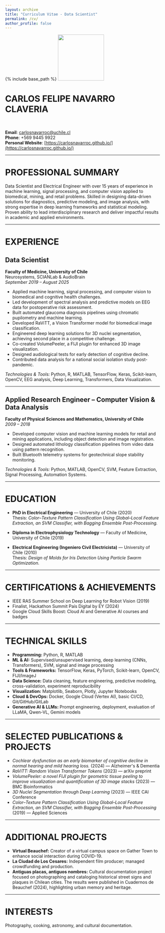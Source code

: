 ```yaml
---
layout: archive
title: "Curriculum Vitae - Data Scientist"
permalink: /cv/
author_profile: false
---
```


{% include base_path %}
<img src="https://carlosnavarroc.github.io/images/profile_2025.jpg" width="150" height="150" />
# CARLOS FELIPE NAVARRO CLAVERIA  
<br>

**Email**: carlosnavarroc@uchile.cl  
**Phone**: +569 9445 9922  
**Personal Website**: [https://carlosnavarroc.github.io/](https://carlosnavarroc.github.io/)

---

# **PROFESSIONAL SUMMARY**

Data Scientist and Electrical Engineer with over 15 years of experience in machine learning, signal processing, and computer vision applied to biomedical, mining, and retail problems. Skilled in designing data-driven solutions for diagnostics, predictive modeling, and image analysis, with strong expertise in deep learning frameworks and statistical modeling. Proven ability to lead interdisciplinary research and deliver impactful results in academic and applied environments.

---

# **EXPERIENCE**

## Data Scientist  
**Faculty of Medicine, University of Chile**  
Neurosystems, SCIANLab & AudioBrain  
*September 2019 – August 2025*  

- Applied machine learning, signal processing, and computer vision to biomedical and cognitive health challenges.  
- Led development of spectral analysis and predictive models on EEG data for postoperative risk assessment.  
- Built automated glaucoma diagnosis pipelines using chromatic pupilometry and machine learning.  
- Developed RaViTT, a Vision Transformer model for biomedical image classification.  
- Engineered deep learning solutions for 3D nuclei segmentation, achieving second place in a competitive challenge.  
- Co-created VolumePeeler, a FIJI plugin for enhanced 3D image visualization.  
- Designed audiological tests for early detection of cognitive decline.  
- Contributed data analysis for a national social isolation study post-pandemic.  

*Technologies & Tools:* Python, R, MATLAB, TensorFlow, Keras, Scikit-learn, OpenCV, EEG analysis, Deep Learning, Transformers, Data Visualization.

---

## Applied Research Engineer – Computer Vision & Data Analysis  
**Faculty of Physical Sciences and Mathematics, University of Chile**  
*2009 – 2018*  

- Developed computer vision and machine learning models for retail and mining applications, including object detection and image registration.  
- Designed automated lithology classification pipelines from video data using pattern recognition.  
- Built Bluetooth telemetry systems for geotechnical slope stability monitoring.  

*Technologies & Tools:* Python, MATLAB, OpenCV, SVM, Feature Extraction, Signal Processing, Automation Systems.

---

# **EDUCATION**

- **PhD in Electrical Engineering** — University of Chile (2020)  
  Thesis: *Color–Texture Pattern Classification Using Global–Local Feature Extraction, an SVM Classifier, with Bagging Ensemble Post-Processing.*  

- **Diploma in Electrophysiology Technology** — Faculty of Medicine, University of Chile (2019)  

- **Electrical Engineering (Ingeniero Civil Electricista)** — University of Chile (2010)  
  Thesis: *Design of Molds for Iris Detection Using Particle Swarm Optimization.*

---

# **CERTIFICATIONS & ACHIEVEMENTS**

- IEEE RAS Summer School on Deep Learning for Robot Vision (2019)  
- Finalist, Hackathon Summit País Digital by EY (2024)  
- Google Cloud Skills Boost: Cloud AI and Generative AI courses and badges

---

# **TECHNICAL SKILLS**

- **Programming:** Python, R, MATLAB  
- **ML & AI:** Supervised/unsupervised learning, deep learning (CNNs, Transformers), SVM, signal and image processing  
- **Tools & Frameworks:** TensorFlow, Keras, PyTorch, Scikit-learn, OpenCV, FIJI/ImageJ  
- **Data Science:** Data cleaning, feature engineering, predictive modeling, cross-validation, experiment reproducibility  
- **Visualization:** Matplotlib, Seaborn, Plotly, Jupyter Notebooks  
- **Cloud & DevOps:** Docker, Google Cloud (Vertex AI), basic CI/CD, Git/GitHub/GitLab  
- **Generative AI & LLMs:** Prompt engineering, deployment, evaluation of LLaMA, Qwen-VL, Gemini models

---

# **SELECTED PUBLICATIONS & PROJECTS**

- *Cochlear dysfunction as an early biomarker of cognitive decline in normal hearing and mild hearing loss.* (2024) — Alzheimer's & Dementia
- *RaViTT: Random Vision Transformer Tokens* (2023) — arXiv preprint  
- *VolumePeeler: a novel FIJI plugin for geometric tissue peeling to improve visualization and quantification of 3D image stacks* (2023) — BMC Bioinformatics  
- *3D Nuclei Segmentation through Deep Learning* (2023) — IEEE CAI Conference
- *Color–Texture Pattern Classification Using Global–Local Feature Extraction, an SVM Classifier, with Bagging Ensemble Post-Processing* (2019) —  Applied Sciences

---

# **ADDITIONAL PROJECTS**

- **Virtual Beauchef:** Creator of a virtual campus space on Gather Town to enhance social interaction during COVID-19.  
- **La Ciudad de Los Cesares:** Independent film producer; managed crowdfunding and production.
- **Antiguas placas, antiguos nombres:** Cultural documentation project focused on photographing and cataloging historical street signs and plaques in Chilean cities. The results were published in Cuadernos de Beauchef (2024), highlighting urban memory and heritage.

---

# **INTERESTS**

Photography, cooking, astronomy, and cultural documentation.

